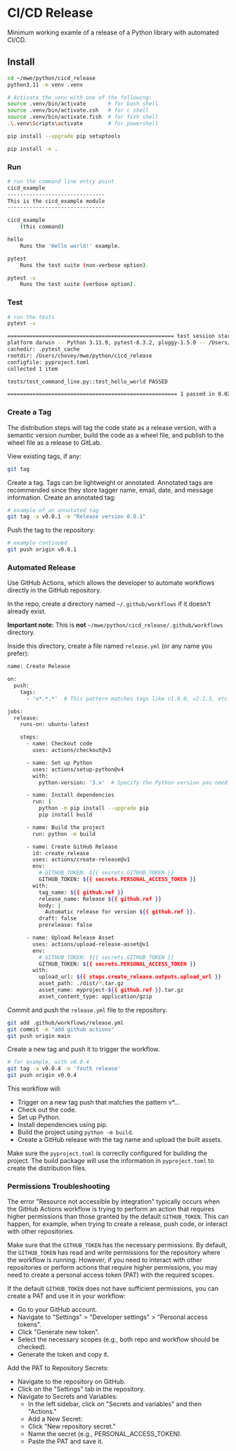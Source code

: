 # CI/CD Release

Minimum working examle of a release of a Python library with automated CI/CD.

## Install

```bash
cd ~/mwe/python/cicd_release
python3.11 -m venv .venv

# Activate the venv with one of the following:
source .venv/bin/activate       # for bash shell
source .venv/bin/activate.csh   # for c shell
source .venv/bin/activate.fish  # for fish shell
.\.venv\Scripts\activate        # for powershell

pip install --upgrade pip setuptools

pip install -e .
```

### Run

```bash
# run the command line entry point
cicd_example
-------------------------------
This is the cicd_example module
-------------------------------

cicd_example
    (this command)

hello
    Runs the 'Hello world!' example.

pytest
    Runs the test suite (non-verbose option).

pytest -v
    Runs the test suite (verbose option).
```

### Test

```bash
# run the tests
pytest -v

===================================================== test session starts =====================================================
platform darwin -- Python 3.11.9, pytest-8.3.2, pluggy-1.5.0 -- /Users/chovey/mwe/python/cicd_release/.venv/bin/python3.11
cachedir: .pytest_cache
rootdir: /Users/chovey/mwe/python/cicd_release
configfile: pyproject.toml
collected 1 item                                                                                                              

tests/test_command_line.py::test_hello_world PASSED                                                                     [100%]

====================================================== 1 passed in 0.02s ======================================================
```

### Create a Tag

The distribution steps will tag the code state as a release version, with a semantic version number, build the code as a wheel file, and publish to the wheel file as a release to GitLab.

View existing tags, if any:

```bash
git tag
```

Create a tag.  Tags can be lightweight or annotated.
Annotated tags are recommended since they store tagger name, email, date, and
message information.  Create an annotated tag:

```bash
# example of an annotated tag
git tag -a v0.0.1 -m "Release version 0.0.1"
```

Push the tag to the repository:

```bash
# example continued
git push origin v0.0.1
```

### Automated Release

Use GitHub Actions, which allows the developer to automate workflows directly in 
the GitHub repository.

In the repo, create a directory named `~/.github/workflows` if it doesn't already exist. 

**Important note:** This is **not** `~/mwe/python/cicd_release/.github/workflows` directory.

Inside this directory, create a file named `release.yml` (or any name you prefer):

```bash
name: Create Release

on:
  push:
    tags:
      - 'v*.*.*'  # This pattern matches tags like v1.0.0, v2.1.3, etc.

jobs:
  release:
    runs-on: ubuntu-latest

    steps:
      - name: Checkout code
        uses: actions/checkout@v3

      - name: Set up Python
        uses: actions/setup-python@v4
        with:
          python-version: '3.x'  # Specify the Python version you need

      - name: Install dependencies
        run: |
          python -m pip install --upgrade pip
          pip install build

      - name: Build the project
        run: python -m build

      - name: Create GitHub Release
        id: create_release
        uses: actions/create-release@v1
        env:
          # GITHUB_TOKEN: ${{ secrets.GITHUB_TOKEN }}
          GITHUB_TOKEN: ${{ secrets.PERSONAL_ACCESS_TOKEN }}
        with:
          tag_name: ${{ github.ref }}
          release_name: Release ${{ github.ref }}
          body: |
            Automatic release for version ${{ github.ref }}.
          draft: false
          prerelease: false

      - name: Upload Release Asset
        uses: actions/upload-release-asset@v1
        env:
          # GITHUB_TOKEN: ${{ secrets.GITHUB_TOKEN }}
          GITHUB_TOKEN: ${{ secrets.PERSONAL_ACCESS_TOKEN }}
        with:
          upload_url: ${{ steps.create_release.outputs.upload_url }}
          asset_path: ./dist/*.tar.gz
          asset_name: myproject-${{ github.ref }}.tar.gz
          asset_content_type: application/gzip
```

Commit and push the `release.yml` file to the repository.

```bash
git add .github/workflows/release.yml
git commit -m "add github actions"
git push origin main
```

Create a new tag and push it to trigger the workflow.

```bash
# for example, with v0.0.4
git tag -a v0.0.4 -m 'fouth release'
git push origin v0.0.4
```

This workflow will:

* Trigger on a new tag push that matches the pattern v*.*.*.
* Check out the code.
* Set up Python.
* Install dependencies using pip.
* Build the project using `python -m build`.
* Create a GitHub release with the tag name and upload the built assets.

Make sure the `pyproject.toml` is correctly configured for building the project.
The build package will use the information in `pyproject.toml` to create the distribution files.

### Permissions Troubleshooting

The error "Resource not accessible by integration" typically occurs when the GitHub Actions workflow is trying to perform an action that requires higher permissions than those granted by the default `GITHUB_TOKEN`. This can happen, for example, when trying to create a release, push code, or interact with other repositories.

Make sure that the `GITHUB_TOKEN` has the necessary permissions. By default, the `GITHUB_TOKEN` has read and write permissions for the repository where the workflow is running. However, if you need to interact with other repositories or perform actions that require higher permissions, you may need to create a personal access token (PAT) with the required scopes.

If the default `GITHUB_TOKEN` does not have sufficient permissions, you can create a PAT and use it in your workflow:

* Go to your GitHub account.
* Navigate to "Settings" > "Developer settings" > "Personal access tokens".
* Click "Generate new token".
* Select the necessary scopes (e.g., both repo and workflow should be checked).
* Generate the token and copy it.

Add the PAT to Repository Secrets:

* Navigate to the repository on GitHub.  
* Click on the "Settings" tab in the repository.
* Navigate to Secrets and Variables:
  * In the left sidebar, click on "Secrets and variables" and then "Actions."
  * Add a New Secret:
  * Click "New repository secret."
  * Name the secret (e.g., PERSONAL_ACCESS_TOKEN).
  * Paste the PAT and save it.
